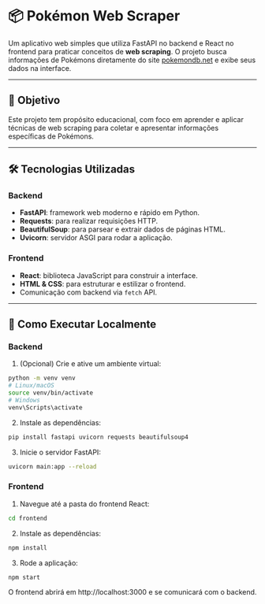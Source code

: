 # 📦 Pokémon Web Scraper

Um aplicativo web simples que utiliza FastAPI no backend e React no frontend para praticar conceitos de **web scraping**. O projeto busca informações de Pokémons diretamente do site [pokemondb.net](https://pokemondb.net) e exibe seus dados na interface.

---

## 🎯 Objetivo

Este projeto tem propósito educacional, com foco em aprender e aplicar técnicas de web scraping para coletar e apresentar informações específicas de Pokémons.

---

## 🛠️ Tecnologias Utilizadas

### Backend
- **FastAPI**: framework web moderno e rápido em Python.
- **Requests**: para realizar requisições HTTP.
- **BeautifulSoup**: para parsear e extrair dados de páginas HTML.
- **Uvicorn**: servidor ASGI para rodar a aplicação.

### Frontend
- **React**: biblioteca JavaScript para construir a interface.
- **HTML & CSS**: para estruturar e estilizar o frontend.
- Comunicação com backend via `fetch` API.

---

## 🚀 Como Executar Localmente

### Backend

1. (Opcional) Crie e ative um ambiente virtual:

```bash
python -m venv venv
# Linux/macOS
source venv/bin/activate
# Windows
venv\Scripts\activate
```

2. Instale as dependências:
```bash
pip install fastapi uvicorn requests beautifulsoup4
```
3. Inicie o servidor FastAPI:
```bash
uvicorn main:app --reload
```

### Frontend
1. Navegue até a pasta do frontend React:
```bash
cd frontend
```

2. Instale as dependências:
```bash
npm install
```

3. Rode a aplicação:
```bash
npm start
```
O frontend abrirá em http://localhost:3000 e se comunicará com o backend.